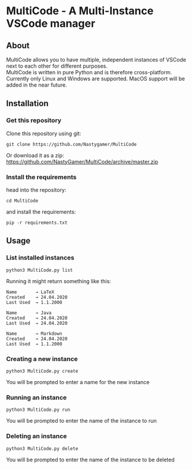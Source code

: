 MultiCode - A Multi-Instance VSCode manager
=============================
## About
MultiCode allows you to have multiple, independent instances of VSCode next to each other for different purposes.  
MultiCode is written in pure Python and is therefore cross-platform. Currently only Linux and Windows are supported. MacOS support will be added in the near future.

## Installation

### Get this repository
Clone this repository using git:  
<pre><code>git clone https://github.com/Nastygamer/MultiCode</code></pre>
Or download it as a zip:
https://github.com/NastyGamer/MultiCode/archive/master.zip  

### Install the requirements  
head into the repository:  
<pre><code>cd MultiCode</pre></code>
and install the requirements:  
<pre><code>pip -r requirements.txt</pre></code>

## Usage  
### List installed instances  
<pre><code>python3 MultiCode.py list</pre></code>
Running it might return something like this:  
<pre><code>Name       → LaTeX
Created    → 24.04.2020
Last Used  → 1.1.2000

Name       → Java
Created    → 24.04.2020
Last Used  → 24.04.2020

Name       → Markdown
Created    → 24.04.2020
Last Used  → 1.1.2000</pre></code>

### Creating a new instance
<pre><code>python3 MultiCode.py create</pre></code>  
You will be prompted to enter a name for the new instance  

### Running an instance
<pre><code>python3 MultiCode.py run</pre></code>
You will be prompted to enter the name of the instance to run

### Deleting an instance
<pre><code>python3 MultiCode.py delete</pre></code>  
You will be prompted to enter the name of the instance to be deleted




